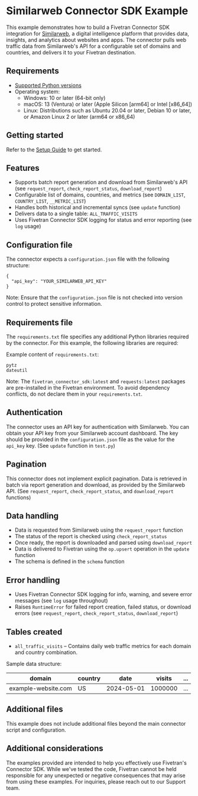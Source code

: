 # Similarweb Connector SDK Example

This example demonstrates how to build a Fivetran Connector SDK integration for [Similarweb](https://www.similarweb.com/), a digital intelligence platform that provides data, insights, and analytics about websites and apps. The connector pulls web traffic data from Similarweb's API for a configurable set of domains and countries, and delivers it to your Fivetran destination.

## Requirements

* [Supported Python versions](https://github.com/fivetran/fivetran_connector_sdk/blob/main/README.md#requirements)   
* Operating system:
  * Windows: 10 or later (64-bit only)
  * macOS: 13 (Ventura) or later (Apple Silicon [arm64] or Intel [x86_64])
  * Linux: Distributions such as Ubuntu 20.04 or later, Debian 10 or later, or Amazon Linux 2 or later (arm64 or x86_64)

## Getting started

Refer to the [Setup Guide](https://fivetran.com/docs/connectors/connector-sdk/setup-guide) to get started.

## Features

* Supports batch report generation and download from Similarweb's API (see `request_report`, `check_report_status`, `download_report`)
* Configurable list of domains, countries, and metrics (see `DOMAIN_LIST`, `COUNTRY_LIST`, `__METRIC_LIST`)
* Handles both historical and incremental syncs (see `update` function)
* Delivers data to a single table: `ALL_TRAFFIC_VISITS`
* Uses Fivetran Connector SDK logging for status and error reporting (see `log` usage)

## Configuration file

The connector expects a `configuration.json` file with the following structure:

```
{
  "api_key": "YOUR_SIMILARWEB_API_KEY"
}
```

Note: Ensure that the `configuration.json` file is not checked into version control to protect sensitive information.

## Requirements file

The `requirements.txt` file specifies any additional Python libraries required by the connector. For this example, the following libraries are required:

Example content of `requirements.txt`:

```
pytz
dateutil
```

Note: The `fivetran_connector_sdk:latest` and `requests:latest` packages are pre-installed in the Fivetran environment. To avoid dependency conflicts, do not declare them in your `requirements.txt`.

## Authentication

The connector uses an API key for authentication with Similarweb. You can obtain your API key from your Similarweb account dashboard. The key should be provided in the `configuration.json` file as the value for the `api_key` key. (See `update` function in `test.py`)

## Pagination

This connector does not implement explicit pagination. Data is retrieved in batch via report generation and download, as provided by the Similarweb API. (See `request_report`, `check_report_status`, and `download_report` functions)

## Data handling

* Data is requested from Similarweb using the `request_report` function
* The status of the report is checked using `check_report_status` 
* Once ready, the report is downloaded and parsed using `download_report` 
* Data is delivered to Fivetran using the `op.upsert` operation in the `update` function 
* The schema is defined in the `schema` function

## Error handling

* Uses Fivetran Connector SDK logging for info, warning, and severe error messages (see `log` usage throughout)
* Raises `RuntimeError` for failed report creation, failed status, or download errors (see `request_report`, `check_report_status`, `download_report`)

## Tables created

* `all_traffic_visits` – Contains daily web traffic metrics for each domain and country combination.

Sample data structure:

| domain           | country | date       | visits   | ... |
|------------------|---------|------------|----------|-----|
| example-website.com      | US      | 2024-05-01 | 1000000  | ... |

## Additional files

This example does not include additional files beyond the main connector script and configuration.

## Additional considerations

The examples provided are intended to help you effectively use Fivetran's Connector SDK. While we've tested the code, Fivetran cannot be held responsible for any unexpected or negative consequences that may arise from using these examples. For inquiries, please reach out to our Support team. 
